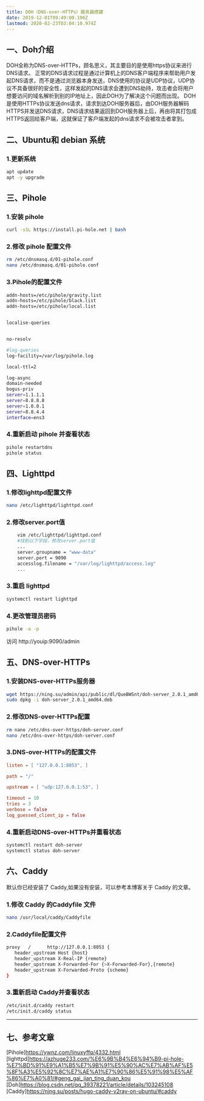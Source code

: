 ```yaml
---
title: DOH（DNS-over-HTTPs）服务器搭建
date: 2019-12-01T09:49:00.196Z
lastmod: 2020-02-23T03:04:10.974Z
---
```


## 一、Doh介绍
DOH全称为DNS-over-HTTPs，顾名思义，其主要目的是使用https协议来进行DNS请求。
正常的DNS请求过程是通过计算机上的DNS客户端程序来帮助用户发起DNS请求，而不是通过浏览器本身发送，DNS使用的协议是UDP协议，UDP协议不具备很好的安全性，这样发起的DNS请求会遭到DNS劫持，攻击者会将用户想要访问的域名解析到别的IP地址上，因此DOH为了解决这个问题而出现。
DOH是使用HTTPs协议发送dns请求，请求到达DOH服务器后，由DOH服务器解码HTTPS并发送DNS请求，DNS请求结果返回到DOH服务器上后，再由将其打包成HTTPS返回给客户端，这就保证了客户端发起的dns请求不会被攻击者拿到。


## 二、Ubuntu和 debian 系统  
### 1.更新系统
```bash
apt update
apt -y upgrade
```
## 三、Pihole
### 1.安装 pihole

```bash
curl -sSL https://install.pi-hole.net | bash
```
### 2.修改 pihole 配置文件
```bash
rm /etc/dnsmasq.d/01-pihole.conf
nano /etc/dnsmasq.d/01-pihole.conf
```
### 3.Pihole的配置文件
```bash
addn-hosts=/etc/pihole/gravity.list
addn-hosts=/etc/pihole/black.list
addn-hosts=/etc/pihole/local.list


localise-queries


no-resolv

#log-queries
log-facility=/var/log/pihole.log

local-ttl=2

log-async
domain-needed
bogus-priv
server=1.1.1.1
server=8.8.8.8
server=1.0.0.1
server=8.8.4.4
interface=ens3

```
### 4.重新启动 pihole 并查看状态
```bash
pihole restartdns
pihole status
```
## 四、Lighttpd
### 1.修改lighttpd配置文件

```bash
nano /etc/lighttpd/lighttpd.conf
```
### 2.修改server.port值

```bash
    vim /etc/lighttpd/lighttpd.conf
    #找到以下字段，修改server.port值
    ...
    server.groupname = "www-data"
    server.port = 9090
    accesslog.filename = "/var/log/lighttpd/access.log"
    ...
```
### 3.重启 lighttpd
```bash
systemctl restart lighttpd
```
### 4.更改管理员密码

```bash
pihole -a -p
```
访问 http://youip:9090/admin

## 五、DNS-over-HTTPs
### 1.安装DNS-over-HTTPs服务器

```bash
wget https://ning.su/admin/api/public/dl/QueBWSnt/doh-server_2.0.1_amd64.deb
sudo dpkg -i doh-server_2.0.1_amd64.deb
```

### 2.修改DNS-over-HTTPs配置
```bash
rm nano /etc/dns-over-https/doh-server.conf
nano /etc/dns-over-https/doh-server.conf
```
### 3.DNS-over-HTTPs的配置文件
```conf
listen = [ "127.0.0.1:8053", ]

path = "/"

upstream = [ "udp:127.0.0.1:53", ]

timeout = 10
tries = 3
verbose = false
log_guessed_client_ip = false
```

### 4.重新启动DNS-over-HTTPs并重看状态

```bash
systemctl restart doh-server
systemctl status doh-server
```
## 六、Caddy  
默认你已经安装了 Caddy,如果没有安装，可以参考本博客关于 Caddy 的文章。
### 1.修改 Caddy 的Caddyfile 文件
```bash
nano /usr/local/caddy/Caddyfile
```
### 2.Caddyfile配置文件
```bash
proxy   /      http://127.0.0.1:8053 {
   header_upstream Host {host}
   header_upstream X-Real-IP {remote}
   header_upstream X-Forwarded-For {>X-Forwarded-For},{remote}
   header_upstream X-Forwarded-Proto {scheme}
}
```
### 3.重新启动 Caddy并查看状态

```bash
/etc/init.d/caddy restart
/etc/init.d/caddy status
```
------
## 七、参考文章
[Pihole]<https://ywnz.com/linuxyffq/4332.html>
[lighttpd]<https://azhuge233.com/%E6%9B%B4%E6%94%B9-pi-hole-%E7%BD%91%E9%A1%B5%E7%9B%91%E5%90%AC%E7%AB%AF%E5%8F%A3%E5%92%8C%E7%AE%A1%E7%90%86%E5%91%98%E5%AF%86%E7%A0%81/#geng_gai_jian_ting_duan_kou>
[Doh]<https://blog.csdn.net/qq_39378221/article/details/103245108>
[Caddy]<https://ning.su/posts/hugo-caddy-v2ray-on-ubuntu/#caddy>
